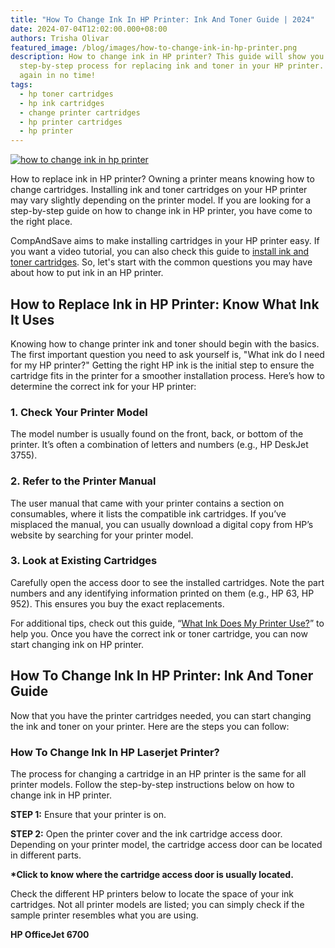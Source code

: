 ```yaml
---
title: "How To Change Ink In HP Printer: Ink And Toner Guide | 2024"
date: 2024-07-04T12:02:00.000+08:00
authors: Trisha Olivar
featured_image: /blog/images/how-to-change-ink-in-hp-printer.png
description: How to change ink in HP printer? This guide will show you the
  step-by-step process for replacing ink and toner in your HP printer. Print
  again in no time!
tags:
  - hp toner cartridges
  - hp ink cartridges
  - change printer cartridges
  - hp printer cartridges
  - hp printer
---
```



[![how to change ink in hp printer](/blog/images/how-to-change-ink-in-hp-printer.png "How to Change Ink in HP Printer")](/blog/images/how-to-change-ink-in-hp-printer.png)

How to replace ink in HP printer? Owning a printer means knowing how to change cartridges. Installing ink and toner cartridges on your HP printer may vary slightly depending on the printer model. If you are looking for a step-by-step guide on how to change ink in HP printer, you have come to the right place. 

CompAndSave aims to make installing cartridges in your HP printer easy. If you want a video tutorial, you can also check this guide to [install ink and toner cartridges](https://www.compandsave.com/ink-toner-how-to-video). So, let's start with the common questions you may have about how to put ink in an HP printer.

## How to Replace Ink in HP Printer: Know What Ink It Uses

Knowing how to change printer ink and toner should begin with the basics. The first important question you need to ask yourself is, "What ink do I need for my HP printer?" Getting the right HP ink is the initial step to ensure the cartridge fits in the printer for a smoother installation process. Here’s how to determine the correct ink for your HP printer:

### 1. Check Your Printer Model

The model number is usually found on the front, back, or bottom of the printer. It’s often a combination of letters and numbers (e.g., HP DeskJet 3755).

### 2. Refer to the Printer Manual

The user manual that came with your printer contains a section on consumables, where it lists the compatible ink cartridges. If you’ve misplaced the manual, you can usually download a digital copy from HP’s website by searching for your printer model.

### 3. Look at Existing Cartridges

Carefully open the access door to see the installed cartridges. Note the part numbers and any identifying information printed on them (e.g., HP 63, HP 952). This ensures you buy the exact replacements.

For additional tips, check out this guide, “[What Ink Does My Printer Use?](https://www.compandsave.com/what-ink-does-my-printer-use)” to help you. Once you have the correct ink or toner cartridge, you can now start changing ink on HP printer.

## How To Change Ink In HP Printer: Ink And Toner Guide

Now that you have the printer cartridges needed, you can start changing the ink and toner on your printer. Here are the steps you can follow:

### How To Change Ink In HP Laserjet Printer?

The process for changing a cartridge in an HP printer is the same for all printer models. Follow the step-by-step instructions below on how to change ink in HP printer.

**STEP 1:** Ensure that your printer is on.

**STEP 2:** Open the printer cover and the ink cartridge access door. Depending on your printer model, the cartridge access door can be located in different parts.

**\*Click to know where the cartridge access door is usually located.**

Check the different HP printers below to locate the space of your ink cartridges. Not all printer models are listed; you can simply check if the sample printer resembles what you are using.

**HP OfficeJet 6700**
